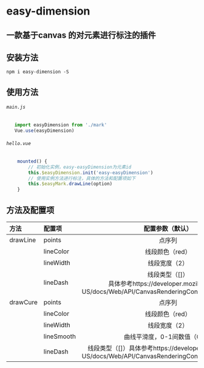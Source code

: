 # easy-dimension
## 一款基于canvas 的对元素进行标注的插件

## 安装方法

    npm i easy-dimension -S

## 使用方法

###### `main.js`

```javascript
   import easyDimension from './mark'
   Vue.use(easyDimension)
```

###### `hello.vue`

```javascript
    mounted() {
        // 初始化实例，easy-easyDimension为元素id
        this.$easyDimension.init('easy-easyDimension')
        // 使用实例方法进行标注，具体的方法和配置项如下
        this.$easyMark.drawLine(option)
    }
```

## 方法及配置项

| 方法          | 配置项         | 配置参数（默认）                  |
| :-----        | :----        | :----:                           |
| drawLine      | points        | 点序列                           |
|               | lineColor     | 线段颜色（red）                   |
|               | lineWidth     | 线段宽度（2）                     |
|               | lineDash      | 线段类型（[]）<br/>具体参考https://developer.mozilla.org/en-US/docs/Web/API/CanvasRenderingContext2D/setLineDash |
|drawCure       | points        |点序列                             |
|               | lineColor     |线段颜色（red）                     |
|               | lineWidth     |线段宽度（2）                       |
|               | lineSmooth    |曲线平滑度，0-1间数值（0.2）         |
|               | lineDash      |线段类型（[]）具体参考https://developer.mozilla.org/en-US/docs/Web/API/CanvasRenderingContext2D/setLineDash  |

